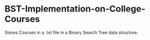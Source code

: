 # BST-Implementation-on-College-Courses
Stores Courses in a .txt file in a Binary Search Tree data structure.
